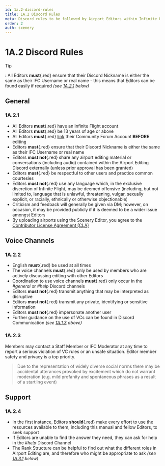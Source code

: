 ```yaml
---
id: 1a.2-discord-rules
title: 1A.2 Discord Rules
meta: Discord rules to be followed by Airport Editors within Infinite Flight.
order: 2
auth: scenery
---
```


# 1A.2  Discord Rules

 

Tip

: All Editors **must**{.red} ensure that their Discord Nickname is either the same as their IFC Username or real name - this means that Editors can be found easily if required *(see [1A.2.1](/guide/scenery-editing-manual/1a.-administration/1a.2-discord-rules#1a.2.1) below)*



## General

### 1A.2.1

- All Editors **must**{.red} have an Infinite Flight account
- All Editors **must**{.red} be 13 years of age or above
- All Editors **must**{.red} [link](/guide/getting-started-guide/home-user-interface/user-profile#linking-community-forum-account) their Community Forum Account **BEFORE** editing
- Editors **must**{.red} ensure that their Discord Nickname is either the same as their IFC Username or real name
- Editors **must not**{.red} share any airport editing material or conversations (including audio) contained within the Airport Editing Discord externally (unless prior approval has been granted)
- Editors **must**{.red} be respectful to other users and practice common courtesies
- Editors **must not**{.red} use any language which, in the exclusive discretion of Infinite Flight, may be deemed offensive (including, but not limited to, language that is unlawful, threatening, vulgar, sexually explicit, or racially, ethnically or otherwise objectionable)
- Criticism and feedback will generally be given via DM; however, on occasion, it may be provided publicly if it is deemed to be a wider issue amongst Editors
- By uploading airports using the Scenery Editor, you agree to the [Contributor License Agreement (CLA)](https://github.com/infiniteflight/infiniteflight-localization/blob/main/CONTRIBUTING.md)



## Voice Channels

### 1A.2.2

- English **must**{.red} be used at all times
- The voice channels **must**{.red} only be used by members who are actively discussing editing with other Editors
- Coordination to use voice channels **must**{.red} only occur in the *#general* or *#help* Discord channels
- Editors **must not**{.red} transmit anything that may be interpreted as disruptive
- Editors **must not**{.red} transmit any private, identifying or sensitive information
- Editors **must not**{.red} impersonate another user
- Further guidance on the use of VCs can be found in Discord Communication *(see [1A.1.3](/guide/scenery-editor-manual/1a.-administration/1a.1-discord-communication#1a.1.3) above)*



### 1A.2.3

Members may contact a Staff Member or IFC Moderator at any time to report a serious violation of VC rules or an unsafe situation. Editor member safety and privacy is a top priority.

> Due to the representation of widely diverse social norms there may be accidental utterances provoked by excitement which do not warrant moderation (e.g. mild profanity and spontaneous phrases as a result of a startling event)



## Support

### 1A.2.4

- In the first instance, Editors **should**{.red} make every effort to use the resources available to them, including this manual and fellow Editors, to seek support
- If Editors are unable to find the answer they need, they can ask for help in the *#help* Discord Channel
- The Rank Structure can be helpful to find out what the different roles in Airport Editing are, and therefore who might be appropriate to ask *(see [1A.3.1](/guide/scenery-editor-manual/1a.-administration/1a.3-rank-structure#1a.3.1) below)*